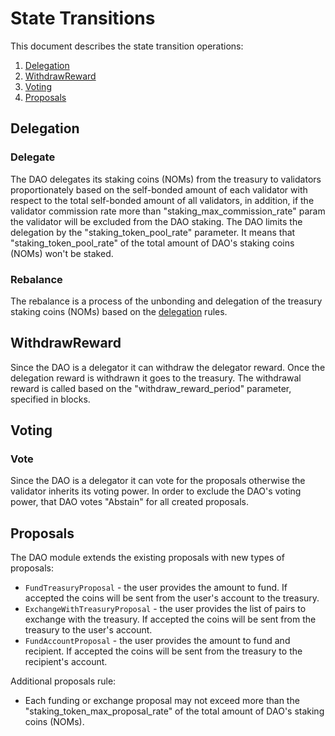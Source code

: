 <!--
order: 2
-->

# State Transitions

This document describes the state transition operations:

1. [Delegation](02_state_transitions.md#delegation)
2. [WithdrawReward](02_state_transitions.md#withdrawreward)
3. [Voting](02_state_transitions.md#voting)
4. [Proposals](02_state_transitions.md#proposals)

## Delegation

### Delegate

The DAO delegates its staking coins (NOMs) from the treasury to validators proportionately based on the self-bonded amount
of each validator with respect to the total self-bonded amount of all validators, in addition, if the validator commission rate
more than "staking_max_commission_rate" param the validator will be excluded from the DAO staking. The DAO
limits the delegation by the "staking_token_pool_rate" parameter. It means that "staking_token_pool_rate" of the total
amount of DAO's staking coins (NOMs) won't be staked.

### Rebalance

The rebalance is a process of the unbonding and delegation of the treasury staking coins (NOMs) based on
the [delegation](#Delegate) rules.

## WithdrawReward

Since the DAO is a delegator it can withdraw the delegator reward. Once the delegation reward is withdrawn it goes
to the treasury. The withdrawal reward is called based on the "withdraw_reward_period" parameter, specified in blocks.

## Voting

### Vote

Since the DAO is a delegator it can vote for the proposals otherwise the validator inherits its voting power. In
order to exclude the DAO's voting power, that DAO votes "Abstain" for all created proposals.

## Proposals

The DAO module extends the existing proposals with new types of proposals:

- `FundTreasuryProposal` - the user provides the amount to fund. If accepted the coins will be sent from the user's
  account to the treasury.
- `ExchangeWithTreasuryProposal` - the user provides the list of pairs to exchange with the treasury. If accepted the
  coins will be sent from the treasury to the user's account.
- `FundAccountProposal` - the user provides the amount to fund and recipient. If accepted the coins will be
  sent from the treasury to the recipient's account.

Additional proposals rule:

* Each funding or exchange proposal may not exceed more than the "staking_token_max_proposal_rate" of the total amount of
  DAO's staking coins (NOMs).
